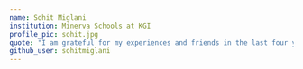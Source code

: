 ```yaml
---
name: Sohit Miglani
institution: Minerva Schools at KGI
profile_pic: sohit.jpg
quote: "I am grateful for my experiences and friends in the last four years."
github_user: sohitmiglani
---
```

